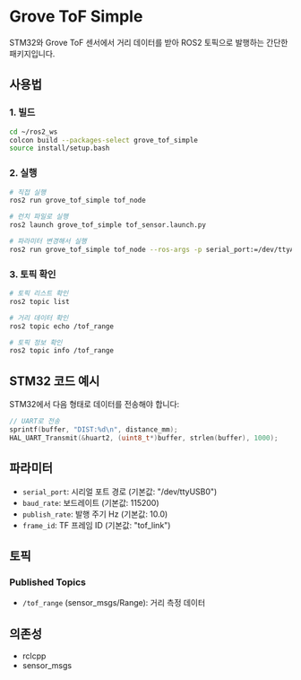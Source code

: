 # Grove ToF Simple

STM32와 Grove ToF 센서에서 거리 데이터를 받아 ROS2 토픽으로 발행하는 간단한 패키지입니다.

## 사용법

### 1. 빌드
```bash
cd ~/ros2_ws
colcon build --packages-select grove_tof_simple
source install/setup.bash
```

### 2. 실행
```bash
# 직접 실행
ros2 run grove_tof_simple tof_node

# 런치 파일로 실행
ros2 launch grove_tof_simple tof_sensor.launch.py

# 파라미터 변경해서 실행
ros2 run grove_tof_simple tof_node --ros-args -p serial_port:=/dev/ttyACM0 -p baud_rate:=9600
```

### 3. 토픽 확인
```bash
# 토픽 리스트 확인
ros2 topic list

# 거리 데이터 확인
ros2 topic echo /tof_range

# 토픽 정보 확인
ros2 topic info /tof_range
```

## STM32 코드 예시

STM32에서 다음 형태로 데이터를 전송해야 합니다:

```c
// UART로 전송
sprintf(buffer, "DIST:%d\n", distance_mm);
HAL_UART_Transmit(&huart2, (uint8_t*)buffer, strlen(buffer), 1000);
```

## 파라미터

- `serial_port`: 시리얼 포트 경로 (기본값: "/dev/ttyUSB0")
- `baud_rate`: 보드레이트 (기본값: 115200)
- `publish_rate`: 발행 주기 Hz (기본값: 10.0)
- `frame_id`: TF 프레임 ID (기본값: "tof_link")

## 토픽

### Published Topics
- `/tof_range` (sensor_msgs/Range): 거리 측정 데이터

## 의존성

- rclcpp
- sensor_msgs